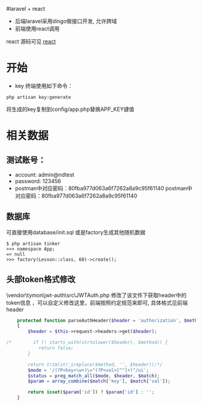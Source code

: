 #laravel + react

- 后端laravel采用dingo做接口开发, 允许跨域
- 前端使用react调用

react 源码可见
[react](https://github.com/mocept/teto.js)

# 开始
- key
终端使用如下命令：
```
php artisan key:generate
```
将生成的key复制到config/app.php替换APP_KEY键值

# 相关数据

## 测试账号：
- account: admin@ndtest
- password: 123456
- postman中对应密码：80fba977d063a6f7262a8a9c95f61140
postman中对应密码：80fba977d063a6f7262a8a9c95f61140

## 数据库
可直接使用database/init.sql
或是factory生成其他随机数据

```
$ php artisan tinker
>>> namespace App;
=> null
>>> factory(Lesson::class, 60)->create();
```

## 头部token格式修改
\vendor\tymon\jwt-auth\src\JWTAuth.php 修改了该文件下获取header中的token信息 ，可以自定义修改这里，前端按照约定规范来即可, 具体格式见前端header
```PHP
    protected function parseAuthHeader($header = 'authorization', $method = 'bearer')
    {
        $header = $this->request->headers->get($header);

/*        if (! starts_with(strtolower($header), $method)) {
            return false;
        }

        return trim(str_ireplace($method, '', $header));*/
        $mode = '/(?P<key>\w+)\="(?P<val>[^"]+)"/ui';
        $status = preg_match_all($mode, $header, $match);
        $param = array_combine($match['key'], $match['val']);

        return isset($param['id']) ? $param['id'] : '';
    }
```